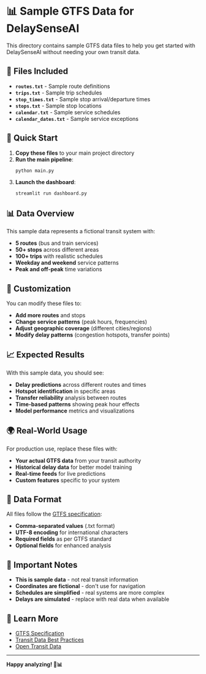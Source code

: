 # 📊 Sample GTFS Data for DelaySenseAI

This directory contains sample GTFS data files to help you get started with DelaySenseAI without needing your own transit data.

## 📁 Files Included

- **`routes.txt`** - Sample route definitions
- **`trips.txt`** - Sample trip schedules
- **`stop_times.txt`** - Sample stop arrival/departure times
- **`stops.txt`** - Sample stop locations
- **`calendar.txt`** - Sample service schedules
- **`calendar_dates.txt`** - Sample service exceptions

## 🚀 Quick Start

1. **Copy these files** to your main project directory
2. **Run the main pipeline**:
   ```bash
   python main.py
   ```
3. **Launch the dashboard**:
   ```bash
   streamlit run dashboard.py
   ```

## 📊 Data Overview

This sample data represents a fictional transit system with:
- **5 routes** (bus and train services)
- **50+ stops** across different areas
- **100+ trips** with realistic schedules
- **Weekday and weekend** service patterns
- **Peak and off-peak** time variations

## 🔧 Customization

You can modify these files to:
- **Add more routes** and stops
- **Change service patterns** (peak hours, frequencies)
- **Adjust geographic coverage** (different cities/regions)
- **Modify delay patterns** (congestion hotspots, transfer points)

## 📈 Expected Results

With this sample data, you should see:
- **Delay predictions** across different routes and times
- **Hotspot identification** in specific areas
- **Transfer reliability** analysis between routes
- **Time-based patterns** showing peak hour effects
- **Model performance** metrics and visualizations

## 🌍 Real-World Usage

For production use, replace these files with:
- **Your actual GTFS data** from your transit authority
- **Historical delay data** for better model training
- **Real-time feeds** for live predictions
- **Custom features** specific to your system

## 📝 Data Format

All files follow the [GTFS specification](https://gtfs.org/reference/static):
- **Comma-separated values** (.txt format)
- **UTF-8 encoding** for international characters
- **Required fields** as per GTFS standard
- **Optional fields** for enhanced analysis

## 🚨 Important Notes

- **This is sample data** - not real transit information
- **Coordinates are fictional** - don't use for navigation
- **Schedules are simplified** - real systems are more complex
- **Delays are simulated** - replace with real data when available

## 🔗 Learn More

- [GTFS Specification](https://gtfs.org/reference/static)
- [Transit Data Best Practices](https://transit.land/documentation/gtfs)
- [Open Transit Data](https://transit.land/)

---

**Happy analyzing! 🚌📊** 